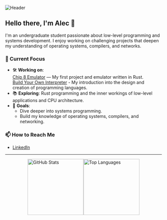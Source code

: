 ![Header](https://capsule-render.vercel.app/api?type=waving&color=0:52fa5a,100:4dfcff&height=150&section=header&text=Welcome%20to%20My%20GitHub!&fontSize=40&fontColor=ffffff&animation=fadeIn)

## Hello there, I'm Alec 👋  
I'm an undergraduate student passionate about low-level programming and systems development. I enjoy working on challenging projects that deepen my understanding of operating systems, compilers, and networks.

### 🔭 Current Focus
- 🛠️ **Working on**:  
  [Chip 8 Emulator](https://github.com/alecmucz/Chip8) — My first project and emulator written in Rust.  
  [Build Your Own Interpreter](https://app.codecrafters.io/courses/interpreter/introduction) - My introduction into the design and creation of programming languages.
- 📚 **Exploring**: Rust programming and the inner workings of low-level applications and CPU architecture.
- 🌱 **Goals**: 
  - Dive deeper into systems programming.  
  - Build my knowledge of operating systems, compilers, and networking.  
 

### 📫 How to Reach Me
- [LinkedIn](https://www.linkedin.com/in/alec-muczynski-104034288)

---

<div style="display: flex; align-items: center; justify-content: center;">
  <img height="180px" src="https://github-readme-stats.vercel.app/api?username=alecmucz&show_icons=true&theme=default" alt="GitHub Stats">
  <img height="180px" src="https://github-readme-stats.vercel.app/api/top-langs/?username=alecmucz&layout=compact&langs_count=4" alt="Top Languages">
</div>
